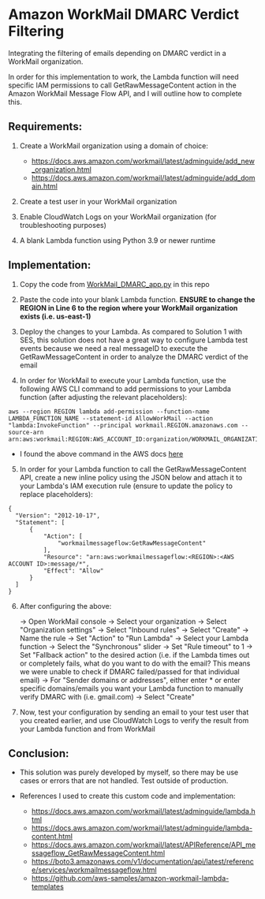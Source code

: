 # Amazon WorkMail DMARC Verdict Filtering

Integrating the filtering of emails depending on DMARC verdict in a WorkMail organization.

In order for this implementation to work, the Lambda function will need specific IAM permissions to call GetRawMessageContent action in the Amazon WorkMail Message Flow API, and I will outline how to complete this. 

## Requirements:

1. Create a WorkMail organization using a domain of choice:

    * https://docs.aws.amazon.com/workmail/latest/adminguide/add_new_organization.html
    * https://docs.aws.amazon.com/workmail/latest/adminguide/add_domain.html

2. Create a test user in your WorkMail organization
3. Enable CloudWatch Logs on your WorkMail organization (for troubleshooting purposes)
4. A blank Lambda function using Python 3.9 or newer runtime


## Implementation:

1. Copy the code from [WorkMail_DMARC_app.py](https://github.com/austinwebber/WorkMail-SES-DMARC/blob/main/workmail-dmarc-verdict-filtering/WorkMail_DMARC_app.py) in this repo

2. Paste the code into your blank Lambda function. **ENSURE to change the REGION in Line 6 to the region where your WorkMail organization exists (i.e. us-east-1)**

3. Deploy the changes to your Lambda. As compared to Solution 1 with SES, this solution does not have a great way to configure Lambda test events because we need a real messageID to execute the GetRawMessageContent in order to analyze the DMARC verdict of the email
  
4. In order for WorkMail to execute your Lambda function, use the following AWS CLI command to add permissions to your Lambda function (after adjusting the relevant placeholders):
  
  ```
aws --region REGION lambda add-permission --function-name LAMBDA_FUNCTION_NAME --statement-id AllowWorkMail --action "lambda:InvokeFunction" --principal workmail.REGION.amazonaws.com --source-arn arn:aws:workmail:REGION:AWS_ACCOUNT_ID:organization/WORKMAIL_ORGANIZATION_ID
  ```   
  
  * I found the above command in the AWS docs [here](https://docs.aws.amazon.com/workmail/latest/adminguide/lambda.html)
  
5. In order for your Lambda function to call the GetRawMessageContent API, create a new inline policy using the JSON below and attach it to your Lambda's IAM execution rule (ensure to update the policy to replace placeholders):
  
  ```
{
    "Version": "2012-10-17",
    "Statement": [
        {
            "Action": [
                "workmailmessageflow:GetRawMessageContent"
            ],
            "Resource": "arn:aws:workmailmessageflow:<REGION>:<AWS ACCOUNT ID>:message/*",
            "Effect": "Allow"
        }
    ]
}
  ```
  
6. After configuring the above:

    -> Open WorkMail console
    -> Select your organization
    -> Select "Organization settings"
    -> Select "Inbound rules"
    -> Select "Create"
    -> Name the rule
    -> Set "Action" to "Run Lambda"
    -> Select your Lambda function
    -> Select the "Synchronous" slider
    -> Set "Rule timeout" to 1
    -> Set "Fallback action" to the desired action (i.e. if the Lambda times out or completely fails, what do you want to do with the email? This means we were unable to check if DMARC failed/passed for that individual email)
    -> For "Sender domains or addresses", either enter * or enter specific domains/emails you want your Lambda function to manually verify DMARC with (i.e. gmail.com)
    -> Select "Create"
  
7. Now, test your configuration by sending an email to your test user that you created earlier, and use CloudWatch Logs to verify the result from your Lambda function and from WorkMail

## Conclusion:

  * This solution was purely developed by myself, so there may be use cases or errors that are not handled. Test outside of production.

  * References I used to create this custom code and implementation:

    - https://docs.aws.amazon.com/workmail/latest/adminguide/lambda.html
    - https://docs.aws.amazon.com/workmail/latest/adminguide/lambda-content.html
    - https://docs.aws.amazon.com/workmail/latest/APIReference/API_messageflow_GetRawMessageContent.html
    - https://boto3.amazonaws.com/v1/documentation/api/latest/reference/services/workmailmessageflow.html
    - https://github.com/aws-samples/amazon-workmail-lambda-templates
